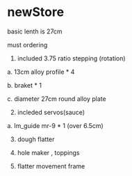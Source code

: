 # newStore

basic lenth is 27cm

must ordering 

1. included 3.75 ratio stepping (rotation)

a. 13cm alloy profile * 4

b. braket * 1 

c. diameter 27cm round alloy plate

2. incleded servos(sauce)

a. lm_guide mr-9 * 1 (over 6.5cm)

3. dough flatter

4. hole maker , toppings

5. flatter movement frame

